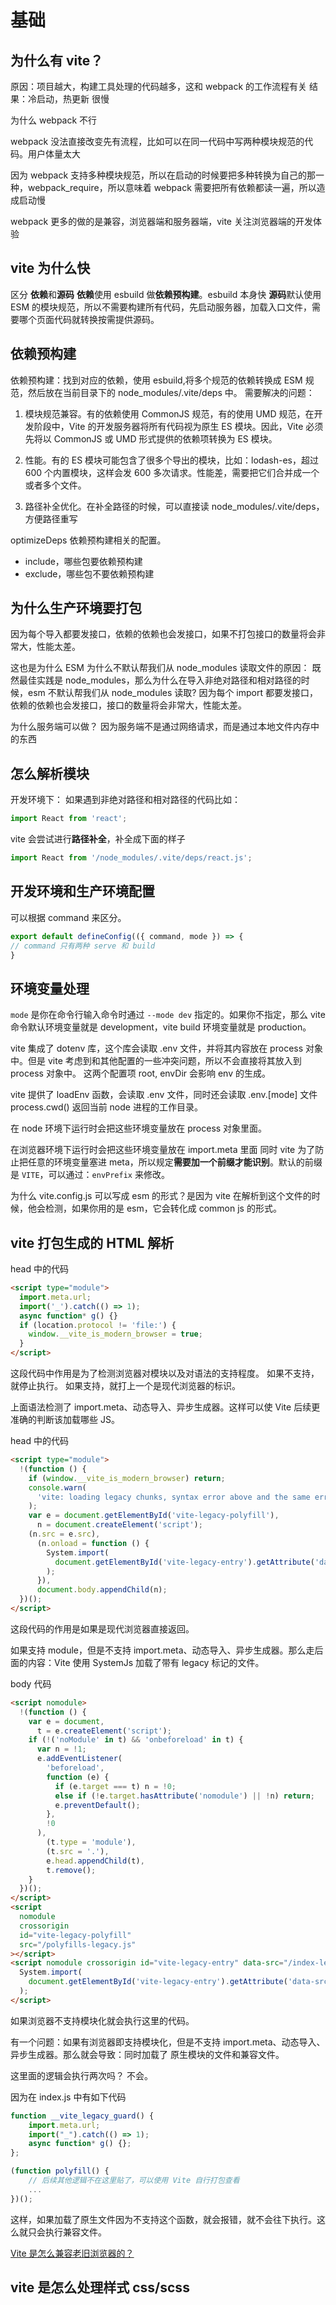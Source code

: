 # 基础

## 为什么有 vite？

原因：项目越大，构建工具处理的代码越多，这和 webpack 的工作流程有关
结果：冷启动，热更新 很慢

为什么 webpack 不行

webpack 没法直接改变先有流程，比如可以在同一代码中写两种模块规范的代码。用户体量太大

因为 webpack 支持多种模块规范，所以在启动的时候要把多种转换为自己的那一种，webpack_require，所以意味着 webpack 需要把所有依赖都读一遍，所以造成启动慢

webpack 更多的做的是兼容，浏览器端和服务器端，vite 关注浏览器端的开发体验

## vite 为什么快

区分 **依赖**和**源码**
**依赖**使用 esbuild 做**依赖预构建**。esbuild 本身快
**源码**默认使用 ESM 的模块规范，所以不需要构建所有代码，先启动服务器，加载入口文件，需要哪个页面代码就转换按需提供源码。

## 依赖预构建

依赖预构建：找到对应的依赖，使用 esbuild,将多个规范的依赖转换成 ESM 规范，然后放在当前目录下的 node_modules/.vite/deps 中。
需要解决的问题：

1. 模块规范兼容。有的依赖使用 CommonJS 规范，有的使用 UMD 规范，在开发阶段中，Vite 的开发服务器将所有代码视为原生 ES 模块。因此，Vite 必须先将以 CommonJS 或 UMD 形式提供的依赖项转换为 ES 模块。

2. 性能。有的 ES 模块可能包含了很多个导出的模块，比如：lodash-es，超过 600 个内置模块，这样会发 600 多次请求。性能差，需要把它们合并成一个或者多个文件。

3. 路径补全优化。在补全路径的时候，可以直接读 node_modules/.vite/deps，方便路径重写

optimizeDeps 依赖预构建相关的配置。

- include，哪些包要依赖预构建
- exclude，哪些包不要依赖预构建

## 为什么生产环境要打包

因为每个导入都要发接口，依赖的依赖也会发接口，如果不打包接口的数量将会非常大，性能太差。

这也是为什么 ESM 为什么不默认帮我们从 node_modules 读取文件的原因：
既然最佳实践是 node_modules，那么为什么在导入非绝对路径和相对路径的时候，esm 不默认帮我们从 node_modules 读取?
因为每个 import 都要发接口，依赖的依赖也会发接口，接口的数量将会非常大，性能太差。

为什么服务端可以做？
因为服务端不是通过网络请求，而是通过本地文件内存中的东西

## 怎么解析模块

开发环境下：
如果遇到非绝对路径和相对路径的代码比如：

```typescript
import React from 'react';
```

vite 会尝试进行**路径补全**，补全成下面的样子

```typescript
import React from '/node_modules/.vite/deps/react.js';
```

## 开发环境和生产环境配置

可以根据 command 来区分。

```typescript
export default defineConfig(({ command, mode }) => {
// command 只有两种 serve 和 build
}
```

## 环境变量处理

`mode` 是你在命令行输入命令时通过 `--mode dev` 指定的。如果你不指定，那么 vite 命令默认环境变量就是 development，vite build 环境变量就是 production。

vite 集成了 dotenv 库，这个库会读取 .env 文件，并将其内容放在 process 对象中。但是 vite 考虑到和其他配置的一些冲突问题，所以不会直接将其放入到 process 对象中。
这两个配置项 root, envDir 会影响 env 的生成。

vite 提供了 loadEnv 函数，会读取 .env 文件，同时还会读取 .env.[mode] 文件
process.cwd() 返回当前 node 进程的工作目录。

在 node 环境下运行时会把这些环境变量放在 process 对象里面。

在浏览器环境下运行时会把这些环境变量放在 import.meta 里面
同时 vite 为了防止把任意的环境变量塞进 meta，所以规定**需要加一个前缀才能识别**。默认的前缀是 `VITE`，可以通过：`envPrefix` 来修改。

为什么 vite.config.js 可以写成 esm 的形式？是因为 vite 在解析到这个文件的时候，他会检测，如果你用的是 esm，它会转化成 common js 的形式。

## vite 打包生成的 HTML 解析

head 中的代码

```html
<script type="module">
  import.meta.url;
  import('_').catch(() => 1);
  async function* g() {}
  if (location.protocol != 'file:') {
    window.__vite_is_modern_browser = true;
  }
</script>
```

这段代码中作用是为了检测浏览器对模块以及对语法的支持程度。
如果不支持，就停止执行。
如果支持，就打上一个是现代浏览器的标识。

上面语法检测了 import.meta、动态导入、异步生成器。这样可以使 Vite 后续更准确的判断该加载哪些 JS。

head 中的代码

```html
<script type="module">
  !(function () {
    if (window.__vite_is_modern_browser) return;
    console.warn(
      'vite: loading legacy chunks, syntax error above and the same error below should be ignored'
    );
    var e = document.getElementById('vite-legacy-polyfill'),
      n = document.createElement('script');
    (n.src = e.src),
      (n.onload = function () {
        System.import(
          document.getElementById('vite-legacy-entry').getAttribute('data-src')
        );
      }),
      document.body.appendChild(n);
  })();
</script>
```

这段代码的作用是如果是现代浏览器直接返回。

如果支持 module，但是不支持 import.meta、动态导入、异步生成器。那么走后面的内容：Vite 使用 SystemJs 加载了带有 legacy 标记的文件。

body 代码

```html
<script nomodule>
  !(function () {
    var e = document,
      t = e.createElement('script');
    if (!('noModule' in t) && 'onbeforeload' in t) {
      var n = !1;
      e.addEventListener(
        'beforeload',
        function (e) {
          if (e.target === t) n = !0;
          else if (!e.target.hasAttribute('nomodule') || !n) return;
          e.preventDefault();
        },
        !0
      ),
        (t.type = 'module'),
        (t.src = '.'),
        e.head.appendChild(t),
        t.remove();
    }
  })();
</script>
<script
  nomodule
  crossorigin
  id="vite-legacy-polyfill"
  src="/polyfills-legacy.js"
></script>
<script nomodule crossorigin id="vite-legacy-entry" data-src="/index-legacy.js">
  System.import(
    document.getElementById('vite-legacy-entry').getAttribute('data-src')
  );
</script>
```

如果浏览器不支持模块化就会执行这里的代码。

有一个问题：如果有浏览器即支持模块化，但是不支持 import.meta、动态导入、异步生成器。那么就会导致：同时加载了 原生模块的文件和兼容文件。

这里面的逻辑会执行两次吗？
不会。

因为在 index.js 中有如下代码

```js
function __vite_legacy_guard() {
    import.meta.url;
    import("_").catch(() => 1);
    async function* g() {};
};

(function polyfill() {
    // 后续其他逻辑不在这里贴了，可以使用 Vite 自行打包查看
    ...
})();

```

这样，如果加载了原生文件因为不支持这个函数，就会报错，就不会往下执行。这么就只会执行兼容文件。

[Vite 是怎么兼容老旧浏览器的？](http://www.it120.vip/yq/11866.html)


## vite 是怎么处理样式 css/scss 



